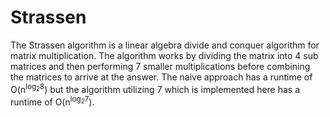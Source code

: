 # Strassen
The Strassen algorithm is a linear algebra divide and conquer algorithm for matrix multiplication.
The algorithm works by dividing the matrix into 4 sub matrices and then performing 7 smaller multiplications
before combining the matrices to arrive at the answer. 
The naive approach has a runtime of O(n<sup>log<sub>2</sub>8</sup>) but the algorithm utilizing 7 
which is implemented here has a runtime of O(n<sup>log<sub>2</sub>7</sup>).
